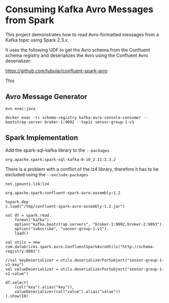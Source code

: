 # Consuming Kafka Avro Messages from Spark

This project demonstrates how to read Avro-formatted messages from a Kafka topic using Spark 2.3.x.

It uses the following UDF to get the Avro schema from the Confluent schema registry and deserializes the Avro using the Confluent Avro deserializer:

<https://github.com/tubular/confluent-spark-avro>

This 

## Avro Message Generator


```
mvn exec:java
```

```
docker exec -ti schema-registry kafka-avro-console-consumer --bootstrap-server broker-1:9092 --topic sensor-group-1-v1
```

## Spark Implementation

Add the spark-sql-kafka library to the `--packages`

```
org.apache.spark:spark-sql-kafka-0-10_2.11:2.3.2
```

There is a problem with a conflict of the lz4 library, therefore it has to be excluded using the `--exclude-packages`

```
net.jpountz.lz4:lz4
```



```
org.apache.spark:confluent-spark-avro-assembly:1.2
```

```
%spark.dep
z.load("/tmp/confluent-spark-avro-assembly-1.2.jar")
```


```
val df = spark.read.
	format("kafka").
	option("kafka.bootstrap.servers", "broker-1:9092,broker-2:9093").
	option("subscribe", "sensor-group-1-v1").
	load()
```

```
val utils = new com.databricks.spark.avro.ConfluentSparkAvroUtils("http://schema-registry:8081")
```

```
//val keyDeserializer = utils.deserializerForSubject("sensor-group-1-v1-key")
val valueDeserializer = utils.deserializerForSubject("sensor-group-1-v1-value")
```

```
df.select(
    (col("key").alias("key")),
    valueDeserializer(col("value").alias("value"))
).show(10)
```